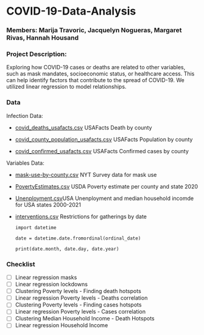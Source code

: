 # COVID-19-Data-Analysis

### Members: Marija Travoric, Jacquelyn Nogueras, Margaret Rivas, Hannah Housand

### Project Description:
Exploring how COVID-19 cases or deaths are related to other variables, such as mask mandates, socioeconomic status, or healthcare access. This can help identify factors that contribute to the spread of COVID-19. We utilized linear regression to model relationships. 

### Data

Infection Data:

- [covid_deaths_usafacts.csv](https://usafacts.org/visualizations/coronavirus-covid-19-spread-map/) USAFacts Death by county

- [covid_county_population_usafacts.csv](https://usafacts.org/visualizations/coronavirus-covid-19-spread-map/) USAFacts Population by county 

- [covid_confirmed_usafacts.csv](https://usafacts.org/visualizations/coronavirus-covid-19-spread-map/) USAFacts Confirmed cases by county

Variables Data:

- [mask-use-by-county.csv](https://github.com/nytimes/covid-19-data/blob/master/mask-use/mask-use-by-county.csv) NYT Survey data for mask use

- [PovertyEstimates.csv](https://www.ers.usda.gov/data-products/county-level-data-sets/county-level-data-sets-download-data/) USDA Poverty estimate per county and state 2020

- [Unenployment.csv](https://www.ers.usda.gov/data-products/county-level-data-sets/county-level-data-sets-download-data/)USA Unenployment and median household incomde for USA states 2000-2021

- [interventions.csv](https://github.com/JieYingWu/COVID-19_US_County-level_Summaries/blob/master/data/interventions.csv) Restrictions for gatherings by date

      import datetime
      
      date = datetime.date.fromordinal(ordinal_date)
      
      print(date.month, date.day, date.year)
      
### Checklist

- [ ] Linear regression masks
- [ ] Linear regression lockdowns
- [ ] Clustering Poverty levels - Finding death hotspots
- [ ] Linear regression Poverty levels - Deaths correlation
- [ ] Clustering Poverty levels - Finding cases hotspots
- [ ] Linear regression Poverty levels - Cases correlation
- [ ] Clustering Median Household Income - Death Hotspots
- [ ] Linear regression Household Income